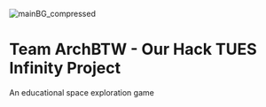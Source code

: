 ![mainBG_compressed](https://user-images.githubusercontent.com/48584741/157915560-746ebb2e-23da-446f-82a0-911202f8aae6.svg)

# Team ArchBTW - Our Hack TUES Infinity Project

An educational space exploration game
